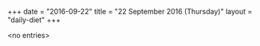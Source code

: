 +++
date = "2016-09-22"
title = "22 September 2016 (Thursday)"
layout = "daily-diet"
+++

\<no entries\>